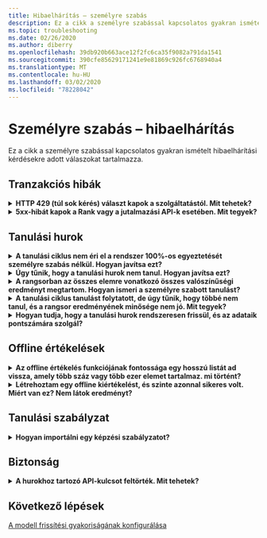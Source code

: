 ```yaml
---
title: Hibaelhárítás – személyre szabás
description: Ez a cikk a személyre szabással kapcsolatos gyakran ismételt hibaelhárítási kérdésekre adott válaszokat tartalmazza.
ms.topic: troubleshooting
ms.date: 02/26/2020
ms.author: diberry
ms.openlocfilehash: 39db920b663ace12f2fc6ca35f9082a791da1541
ms.sourcegitcommit: 390cfe85629171241e9e81869c926fc6768940a4
ms.translationtype: MT
ms.contentlocale: hu-HU
ms.lasthandoff: 03/02/2020
ms.locfileid: "78228042"
---
```

# <a name="personalizer-troubleshooting"></a>Személyre szabás – hibaelhárítás

Ez a cikk a személyre szabással kapcsolatos gyakran ismételt hibaelhárítási kérdésekre adott válaszokat tartalmazza.

## <a name="transaction-errors"></a>Tranzakciós hibák

<details>
<summary><b>HTTP 429 (túl sok kérés) választ kapok a szolgáltatástól. Mit tehetek?</b></summary>

**Válasz**: Ha a személyre szabott példány létrehozásakor ingyenes árat adott meg, a rendszer kvótát korlátoz az engedélyezett rangsorolt kérelmek számára. Tekintse át a Range API API-hívások arányát (a személyre szabott erőforráshoz tartozó Azure Portal mérőszámok ablaktábláján), és állítsa be az árképzési szintet (az árképzési szint ablaktáblán), ha a hívási kötet a kiválasztott árképzési szintnél nagyobb küszöbértéket meghaladóan nő.

</details>

<details>
<summary><b>5xx-hibát kapok a Rank vagy a jutalmazási API-k esetében. Mit tegyek?</b></summary>

**Válasz**: ezeknek a problémáknak transzparensnek kell lenniük. Ha folytatják, forduljon az ügyfélszolgálathoz az **új támogatási kérelem** kiválasztásával a **támogatás + hibaelhárítás** szakaszban, a személyre szabott erőforrás Azure Portal.

</details>

## <a name="learning-loop"></a>Tanulási hurok

<details>
<summary>
<b>A tanulási ciklus nem éri el a rendszer 100%-os egyeztetését személyre szabás nélkül. Hogyan javítsa ezt?</b></summary>

**Válasz**: az az oka, hogy nem éri el a célt a tanulási ciklusban:
* Nincs elég funkció a Rank API-hívással
* Az elküldött funkciók hibái – például a nem összesített funkciók adatainak, például az időbélyegek az API-ba való küldésének
* Hurkok feldolgozásával kapcsolatos hibák – például a jutalmazási adatok küldése az események jutalmazására

A javításhoz módosítania kell a feldolgozást a hurokra küldött funkciók módosításával, vagy győződjön meg arról, hogy a jutalom a rangsor válaszának megfelelő kiértékelése.

</details>

<details>
<summary>
<b>Úgy tűnik, hogy a tanulási hurok nem tanul. Hogyan javítsa ezt?</b></summary>

**Válasz**: a tanulási huroknak néhány ezer jutalmazási hívásra van szüksége, mielőtt rangsorolja a rangsorolási hívásokat.

Ha nem biztos abban, hogy hogyan viselkedik a tanulási hurok jelenleg, futtasson egy [Offline értékelést](concepts-offline-evaluation.md), és alkalmazza a javított tanulási szabályzatot.

</details>

<details>
<summary><b>A rangsorban az összes elemre vonatkozó összes valószínűségi eredményt megtartom. Hogyan ismeri a személyre szabott tanulást?</b></summary>

**Válasz**: a személyre szabott eredmény ugyanazokat a valószínűségeket adja vissza a rangsor API-eredményekben, amikor az éppen elindult, és _üres_ modellel rendelkezik, vagy ha alaphelyzetbe állítja a személyre szabott hurkot, és a modell még mindig a **modell frissítési gyakorisági** időszakán belül van.

Az új frissítési időszak megkezdése után a rendszer a frissített modellt használja, és megtekinti a valószínűségek változását.

</details>

<details>
<summary><b>A tanulási ciklus tanulást folytatott, de úgy tűnik, hogy többé nem tanul, és a rangsor eredményének minősége nem jó. Mit tegyek?</b></summary>

**Válasz**:
* Győződjön meg arról, hogy végrehajtotta a kiértékelést, és alkalmazta az adott személyre szabott erőforrás (learning loop) Azure Portalban.
* Győződjön meg arról, hogy az összes jutalom el lesz küldve a jutalmazási API-n keresztül, és dolgozza fel.

</details>


<details>
<summary><b>Hogyan tudja, hogy a tanulási hurok rendszeresen frissül, és az adataik pontszámára szolgál?</b></summary>

**Válasz**: megtalálhatja a modell utolsó frissítésének időpontját a Azure Portal **modell-és tanulási beállítások** lapján. Ha egy régi időbélyeg jelenik meg, akkor valószínű, hogy nem küldi el a rangsort és a Jutalmas hívásokat. Ha a szolgáltatás nem rendelkezik bejövő adattal, nem frissíti a tanulást. Ha úgy látja, hogy a tanulási hurok nem frissül elég gyakran, akkor szerkesztheti a hurok **modell frissítési gyakoriságát**.

</details>

## <a name="offline-evaluations"></a>Offline értékelések

<details>
<summary><b>Az offline értékelés funkciójának fontossága egy hosszú listát ad vissza, amely több száz vagy több ezer elemet tartalmaz. mi történt?</b></summary>

**Válasz**: ez általában az időbélyegek, a felhasználói azonosítók vagy a szolgáltatásban elküldhető egyéb részletes funkciók miatt fordul elő.

</details>

<details>
<summary><b>Létrehoztam egy offline kiértékelést, és szinte azonnal sikeres volt. Miért van ez? Nem látok eredményt?</b></summary>

**Válasz**: az offline értékelés a betanított modell adatait használja az adott időszak eseményeiből. Ha a kiértékelés kezdési és befejezési időpontja közötti időszakban nem küldött semmilyen adatmennyiséget, akkor az eredmények nélkül fejeződik be. Küldjön be egy új offline értékelést egy olyan időtartomány kiválasztásával, amelyben a rendszer elküldte a személyre szabott eseményeket.

</details>


## <a name="learning-policy"></a>Tanulási szabályzat

<details>
<summary><b>Hogyan importálni egy képzési szabályzatot?</b></summary>

**Válasz**: További információ a [tanulási szabályzatokkal kapcsolatos fogalmakról](concept-active-learning.md#understand-learning-policy-settings) , valamint az új képzési szabályzatok [alkalmazásáról](how-to-manage-model.md) . Ha nem szeretne kiválasztani egy képzési szabályzatot, az [Offline értékelés](how-to-offline-evaluation.md) használatával javaslatot tehet a tanulási szabályzatra az aktuális események alapján.

</details>

## <a name="security"></a>Biztonság

<details>
<summary><b>A hurokhoz tartozó API-kulcsot feltörték. Mit tehetek?</b></summary>

**Válasz**: Ha az ügyfeleket a másik kulcs használatára szeretné felcserélni, újra létrehozhat egy kulcsot. A két kulcs lehetővé teszi, hogy a kulcsot lusta módon propagálja anélkül, hogy állásidőt kellene leállítania. Azt javasoljuk, hogy ezt egy rendszeres ciklusban biztonsági intézkedésként hajtsa végre.

</details>

## <a name="next-steps"></a>Következő lépések

[A modell frissítési gyakoriságának konfigurálása](how-to-settings.md#model-update-frequency)